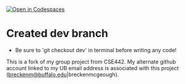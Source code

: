 [![Open in Codespaces](https://classroom.github.com/assets/launch-codespace-7f7980b617ed060a017424585567c406b6ee15c891e84e1186181d67ecf80aa0.svg)](https://classroom.github.com/open-in-codespaces?assignment_repo_id=11764672)

# Created dev branch
- Be sure to 'git checkout dev' in terminal before writing any code! 


This is a fork of my group project from CSE442. My alternate github account linked to my UB email address is associated with this project (breckenm@buffalo.edu|breckenmcgeough).
